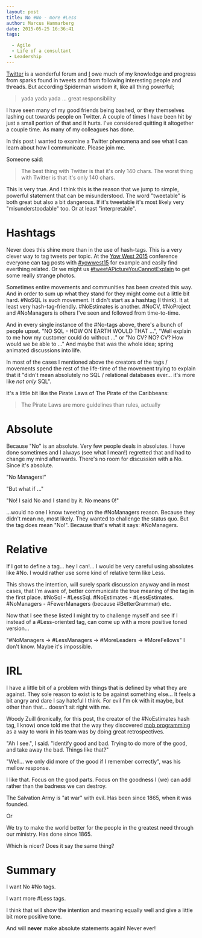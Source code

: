 ```yaml
---
layout: post
title: No #No - more #Less
author: Marcus Hammarberg
date: 2015-05-25 16:36:41
tags:

  - Agile
  - Life of a consultant
 - Leadership
---
```


[Twitter](http://twitter.com/) is a wonderful forum and [I](http://twitter.com/marcusoftnet) owe much of my knowledge and progress from sparks found in tweets and from following interesting people and threads. But according Spiderman wisdom it, like all thing powerful;

<blockquote>yada yada yada ... great responsibility</blockquote>

I have seen many of my good friends being bashed, or they themselves lashing out towards people on Twitter. A couple of times I have been hit by just a small portion of that and it hurts. I've considered quitting it altogether a couple time. As many of my colleagues has done.

In this post I wanted to examine a Twitter phenomena and see what I can learn about how I communicate. Please join me.

<!-- excerpt-end -->

Someone said:
<blockquote>The best thing with Twitter is that it's only 140 chars. The worst thing with Twitter is that it's only 140 chars.</blockquote>

This is very true. And I think this is the reason that we jump to simple, powerful statement that can be misunderstood. The word "tweetable" is both great but also a bit dangerous. If it's tweetable it's most likely very "misunderstoodable" too. Or at least "interpretable".

# Hashtags
Never does this shine more than in the use of hash-tags. This is a very clever way to tag tweets per topic. At the [Yow West 2015](http://west.yowconference.com.au) conference everyone can tag posts with [#yowwest15](https://twitter.com/search?q=%23yowwest15) for example and easily find everthing related. Or we might us [#tweetAPictureYouCannotExplain](https://twitter.com/search?q=%23tweetAPictureYouCannotExplain) to get some really strange photos.

Sometimes entire movements and communities has been created this way. And in order to sum up what they stand for they might come out a little bit hard. #NoSQL is such movement. It didn't start as a hashtag (I think). It at least very hash-tag-friendly. #NoEstimates is another. #NoCV, #NoProject and #NoManagers is others I've seen and followed from time-to-time.

And in every single instance of the #No-tags above, there's a bunch of people upset. "NO SQL - HOW ON EARTH WOULD THAT ...", "Well explain to me how my customer could do without ..." or "No CV? NO? CV? How would we be able to ..."
And maybe that was the whole idea; spring animated discussions into life.

In most of the cases I mentioned above the creators of the tags / movements spend the rest of the life-time of the movement trying to explain that it "didn't mean absolutely no SQL / relational databases ever... it's more like *not only* SQL".

It's a little bit like the Pirate Laws of The Pirate of the Caribbeans:

<blockquote>The Pirate Laws are more guidelines than rules, actually</blockquote>

# Absolute
Because "No" is an absolute. Very few people deals in absolutes. I have done sometimes and I always (see what I mean!) regretted that and had to change my mind afterwards. There's no room for discussion with a No. Since it's absolute.

"No Managers!"

"But what if ..."

"No! I said No and I stand by it. No means 0!"

...would no one I know tweeting on the #NoManagers reason. Because they didn't mean no, most likely. They wanted to challenge the status quo. But the tag does mean "No!". Because that's what it says: #NoManagers.

# Relative
If I got to define a tag... hey I can!... I would be very careful using absolutes like #No. I would rather use some kind of relative term like Less.

This shows the intention, will surely spark discussion anyway and in most cases, that I'm aware of, better communicate the true meaning of the tag in the first place. #NoSql - #LessSql. #NoEstimates - #LessEstimates. #NoManagers - #FewerManagers (because #BetterGrammar) etc.

Now that I see these listed I might try to challenge myself and see if I instead of a #Less-oriented tag, can come up with a more positive toned version...

"#NoManagers -> #LessManagers -> #MoreLeaders -> #MoreFellows" I don't know. Maybe it's impossible.

# IRL
I have a little bit of a problem with things that is defined by what they are against. They sole reason to exist is to be against something else... It feels a bit angry and dare I say hateful I think. For evil I'm ok with it maybe, but other than that... doesn't sit right with me.

Woody Zuill (ironically, for this post, the creator of the #NoEstimates hash tag, I know) once told me that the way they discovered [mob programming](http://mobprogramming.org) as a way to work in his team was by doing great retrospectives.

"Ah I see.", I said. "Identify good and bad. Trying to do more of the good, and take away the bad. Things like that?"

"Well... we only did more of the good if I remember correctly", was his mellow response.

I like that. Focus on the good parts. Focus on the goodness I (we) can add rather than the badness we can destroy.

The Salvation Army is "at war" with evil. Has been since 1865, when it was founded.

Or

We try to make the world better for the people in the greatest need through our ministry. Has done since 1865.

Which is nicer? Does it say the same thing?

# Summary
I want No #No tags.

I want more #Less tags.

I think that will show the intention and meaning equally well and give a little bit more positive tone.

And will **never** make absolute statements again! Never ever!